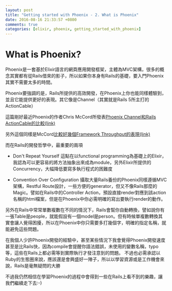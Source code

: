 ```yaml
---
layout: post
title: "Getting started with Phoenix - 2. What is Phoenix"
date: 2016-08-16 21:33:57 +0800
comments: true
categories: [elixir, phoenix, getting_started_with_phoenix]
---
```


# What is Phoenix?

Phoenix是一套基於Elixir語言的網頁應用開發框架，主體為MVC架構，很多的概念其實都有從Rails借來的影子，所以如果你本身有Rails的基礎，要入門Phoenix其實不需要太多的時間。

Phoenix要強調的是，Rails所提供的高效開發，在Phoenix上你也能同樣體驗到，並且它能提供更好的表現。其它像是Channel（其實就是Rails 5所主打的ActionCable）

這篇剛好最近Phoenix的作者Chris McCord所發表[Phoenix Channel和Rails ActionCable的比較(link)](https://dockyard.com/blog/2016/08/09/phoenix-channels-vs-rails-action-cable)

另外這個同樣是McCord[比較好幾個Framework Throughput的表現(link)](https://gist.github.com/omnibs/e5e72b31e6bd25caf39a)

而在Rails的開發哲學中，最重要的兩項

- Don't Repeat Yourself
這點在以functional programming為基礎上的Elixir，我認為可以更容易的將方法抽象出來成為module，另外Elixir所提供的Concurrency，大幅降低要寫多執行程式的困難度

- Convention Over Configuration
攝取大量Rails養份的Phoenix同樣遵循MVC架構，Restful Route設計，一些方便的generator，但又不像Rails那麼的Magic。譬如在Rails中的Controller Action，預設直接render對應到該action名稱的html檔案，但是在Phoenix中你必需明確的寫出要執行render的動作。

另外在Rails中常常單數複數在不同的情況下，Rails會幫你自動轉換，譬如說你有一張Table是people，就能假設有一個model是person。但有時候單複數轉換其實會讓人覺得困擾，所以在Phoenix中你只需要多打幾個字，明確的指定名稱，就能避免這些問題。

在我個人少許Phoenix開發的經驗中，甚至某些情況下我會覺得Phoenix開發速度甚至是比Rails快，因為compile會提醒你語法錯誤，未使用的變數名稱，typo等，這些在Rails上都必需等到實際執行才發注意到的問題。
不過也必需承認以Ruby的生態圈來說，應該還是會興盛好一陣子，所以以學習資源或是工作機會來說，Rails是毫無疑問的大勝

不過我仍然相信在學習Phoenix的過程中會得到一些在Rails上看不到的樂趣，讓我們繼續走下去:-)
